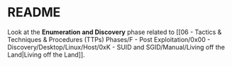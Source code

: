 # README

Look at the **Enumeration and Discovery** phase related to [[06 - Tactics & Techniques & Procedures (TTPs) Phases/F - Post Exploitation/0x00 - Discovery/Desktop/Linux/Host/0xK - SUID and SGID/Manual/Living off the Land|Living off the Land]].